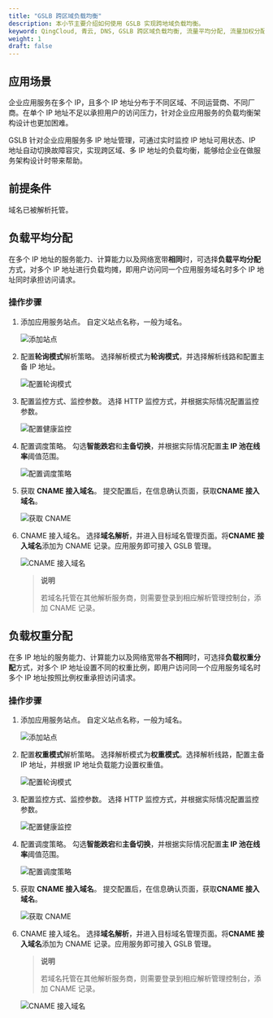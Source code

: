 ```yaml
---
title: "GSLB 跨区域负载均衡"
description: 本小节主要介绍如何使用 GSLB 实现跨地域负载均衡。 
keyword: QingCloud, 青云, DNS, GSLB 跨区域负载均衡, 流量平均分配, 流量加权分配 
weight: 1
draft: false
---
```



## 应用场景

企业应用服务在多个 IP，且多个 IP 地址分布于不同区域、不同运营商、不同厂商。在单个 IP 地址不足以承担用户的访问压力，针对企业应用服务的负载均衡架构设计也更加困难。

GSLB 针对企业应用服务多 IP 地址管理，可通过实时监控 IP 地址可用状态、IP 地址自动切换故障容灾，实现跨区域、多 IP 地址的负载均衡，能够给企业在做服务架构设计时带来帮助。

## 前提条件

域名已被解析托管。

## 负载平均分配

在多个 IP 地址的服务能力、计算能力以及网络宽带**相同**时，可选择**负载平均分配**方式，对多个 IP 地址进行负载均摊，即用户访问同一个应用服务域名时多个 IP 地址同时承担访问请求。

### 操作步骤

1. 添加应用服务站点。
   自定义站点名称，一般为域名。

   ![添加站点](../../_images/gslb_station.png)

2. 配置**轮询模式**解析策略。
   选择解析模式为**轮询模式**，并选择解析线路和配置主备 IP 地址。

   ![配置轮询模式](../../_images/gslb_pollingmode.png)

3. 配置监控方式、监控参数。
   选择 HTTP 监控方式，并根据实际情况配置监控参数。

   ![配置健康监控](../../_images/gslb_monitor.png)

4. 配置调度策略。
   勾选**智能跌宕**和**主备切换**，并根据实际情况配置**主 IP 池在线率**阈值范围。

   ![配置调度策略](../../_images/gslb_scheduling_policy.png)

5. 获取 **CNAME 接入域名**。
   提交配置后，在信息确认页面，获取**CNAME 接入域名**。

   ![获取 CNAME](../../_images/gslb_cname.png)

6. CNAME 接入域名。
   选择**域名解析**，并进入目标域名管理页面。将**CNAME 接入域名**添加为 CNAME 记录。应用服务即可接入 GSLB 管理。

   ![CNAME 接入域名](../../_images/gslb_cname_dns.png)

   > **说明**
   >
   > 若域名托管在其他解析服务商，则需要登录到相应解析管理控制台，添加 CNAME 记录。

## 负载权重分配

在多 IP 地址的服务能力、计算能力以及网络宽带各**不相同**时，可选择**负载权重分配**方式，对多个 IP 地址设置不同的权重比例，即用户访问同一个应用服务域名时多个 IP 地址按照比例权重承担访问请求。

### 操作步骤

1. 添加应用服务站点。
   自定义站点名称，一般为域名。

   ![添加站点](../../_images/gslb_station2.png)

2. 配置**权重模式**解析策略。
   选择解析模式为**权重模式**。选择解析线路，配置主备 IP 地址，并根据 IP 地址负载能力设置权重值。

   ![配置轮询模式](../../_images/gslb_weightmode.png)

3. 配置监控方式、监控参数。
   选择 HTTP 监控方式，并根据实际情况配置监控参数。

   ![配置健康监控](../../_images/gslb_monitor.png)

4. 配置调度策略。
   勾选**智能跌宕**和**主备切换**，并根据实际情况配置**主 IP 池在线率**阈值范围。

   ![配置调度策略](../../_images/gslb_scheduling_policy.png)

5. 获取 **CNAME 接入域名**。
   提交配置后，在信息确认页面，获取**CNAME 接入域名**。

   ![获取 CNAME](../../_images/gslb_cname2.png)

6. CNAME 接入域名。
   选择**域名解析**，并进入目标域名管理页面。将**CNAME 接入域名**添加为 CNAME 记录。应用服务即可接入 GSLB 管理。
    > **说明**
    >
    > 若域名托管在其他解析服务商，则需要登录到相应解析管理控制台，添加 CNAME 记录。
   
   ![CNAME 接入域名](../../_images/gslb_cname_dns2.png)   

